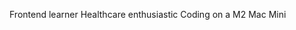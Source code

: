 Frontend learner
Healthcare enthusiastic
Coding on a M2 Mac Mini
<!---
Dr3xm4d/Dr3xm4d is a ✨ special ✨ repository because its `README.md` (this file) appears on your GitHub profile.
You can click the Preview link to take a look at your changes.
--->
